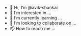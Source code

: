 - 👋 Hi, I’m @avik-shankar
- 👀 I’m interested in ...
- 🌱 I’m currently learning ...
- 💞️ I’m looking to collaborate on ...
- 📫 How to reach me ...

<!---
avik-shankar/avik-shankar is a ✨ special ✨ repository because its `README.md` (this file) appears on your GitHub profile.
You can click the Preview link to take a look at your changes.
--->
